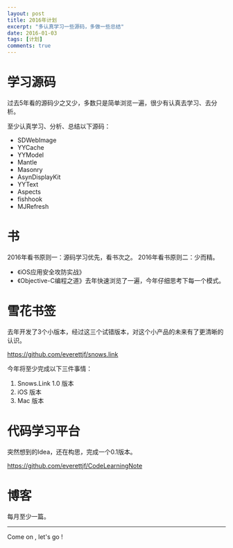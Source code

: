 ```yaml
---
layout: post
title: 2016年计划
excerpt: "多认真学习一些源码，多做一些总结"
date: 2016-01-03
tags: [计划]
comments: true
---
```


# 学习源码
过去5年看的源码少之又少，多数只是简单浏览一遍，很少有认真去学习、去分析。

至少认真学习、分析、总结以下源码：

- SDWebImage
- YYCache
- YYModel
- Mantle
- Masonry
- AsynDisplayKit
- YYText
- Aspects
- fishhook
- MJRefresh


# 书

2016年看书原则一：源码学习优先，看书次之。
2016年看书原则二：少而精。

- 《iOS应用安全攻防实战》
- 《Objective-C编程之道》去年快速浏览了一遍，今年仔细思考下每一个模式。


# 雪花书签

去年开发了3个小版本，经过这三个试错版本，对这个小产品的未来有了更清晰的认识。

https://github.com/everettjf/snows.link

今年将至少完成以下三件事情：

1. Snows.Link 1.0 版本
2. iOS 版本
3. Mac 版本

# 代码学习平台

突然想到的Idea，还在构思，完成一个0.1版本。

https://github.com/everettjf/CodeLearningNote

# 博客

每月至少一篇。

---

Come on , let's go !